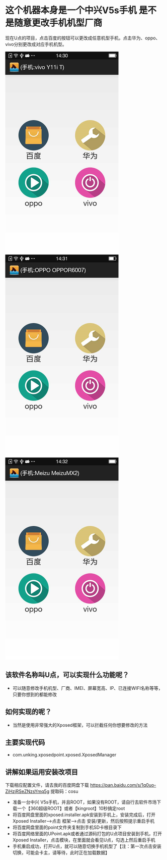 # 这个机器本身是一个中兴V5s手机 是不是随意更改手机机型厂商
现在U点的项目，点击百度的按钮可以更改成任意机型手机，点击华为、oppo、vivo分别更改成对应手机机型。

![mahua](VIVO.png)![mahua](oppo.png)![mahua](meizu.png)


## 该软件名称叫U点，可以实现什么功能呢？
* 可以随意修改手机机型、厂商、IMEI、屏幕宽高、IP、已连接WIFI名称等等，只要你想到的都能修改

## 如何实现的呢？
* 当然是使用非常强大的Xposed框架，可以拦截任何你想要修改的方法

## 主要实现代码
* com.unking.xposedpoint.xposed.XposedManager

## 讲解如果运用安装改项目
下载相应配置文件，请去我的百度网盘下载
https://pan.baidu.com/s/1q0uo-ZiHzjRSeZNzsYmq5g
提取码：cosu

* 准备一台中兴 V5s手机，并且ROOT，如果没有ROOT，请自行去软件市场下载一个【360超级ROOT】或者【kingroot】10秒搞定root
* 将百度网盘里面的xposed.installer.apk安装到手机上，安装完成后，打开Xposed Installer-->点击 框架-->点击 安装/更新，然后按照提示重启手机
* 将百度网盘里面的point文件夹复制到手机SD卡根目录下
* 将百度网络里面的UPoint.apk或者通过源码打包的U点项目安装到手机，打开Xposed Installer，点击模块，在里面就会看见U点，勾选上然后重启手机
* 手机重启成功，打开U点，就可以随意切换手机机型了【注：第一次点击安装切换，可能会卡主，请等待，此时正在加载数据】
